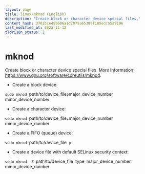 ```yaml
---
layout: page
title: linux/mknod (English)
description: "Create block or character device special files."
content_hash: 3701bce486606a1d7079a65389f109edc65a9196
last_modified_at: 2023-11-12
tldri18n_status: 2
---
```

# mknod

Create block or character device special files.
More information: <https://www.gnu.org/software/coreutils/mknod>.

- Create a block device:

`sudo mknod `<span class="tldr-var badge badge-pill bg-dark-lm bg-white-dm text-white-lm text-dark-dm font-weight-bold">path/to/device_file</span>` b `<span class="tldr-var badge badge-pill bg-dark-lm bg-white-dm text-white-lm text-dark-dm font-weight-bold">major_device_number</span>` `<span class="tldr-var badge badge-pill bg-dark-lm bg-white-dm text-white-lm text-dark-dm font-weight-bold">minor_device_number</span>

- Create a character device:

`sudo mknod `<span class="tldr-var badge badge-pill bg-dark-lm bg-white-dm text-white-lm text-dark-dm font-weight-bold">path/to/device_file</span>` c `<span class="tldr-var badge badge-pill bg-dark-lm bg-white-dm text-white-lm text-dark-dm font-weight-bold">major_device_number</span>` `<span class="tldr-var badge badge-pill bg-dark-lm bg-white-dm text-white-lm text-dark-dm font-weight-bold">minor_device_number</span>

- Create a FIFO (queue) device:

`sudo mknod `<span class="tldr-var badge badge-pill bg-dark-lm bg-white-dm text-white-lm text-dark-dm font-weight-bold">path/to/device_file</span>` p`

- Create a device file with default SELinux security context:

`sudo mknod -Z `<span class="tldr-var badge badge-pill bg-dark-lm bg-white-dm text-white-lm text-dark-dm font-weight-bold">path/to/device_file</span>` `<span class="tldr-var badge badge-pill bg-dark-lm bg-white-dm text-white-lm text-dark-dm font-weight-bold">type</span>` `<span class="tldr-var badge badge-pill bg-dark-lm bg-white-dm text-white-lm text-dark-dm font-weight-bold">major_device_number</span>` `<span class="tldr-var badge badge-pill bg-dark-lm bg-white-dm text-white-lm text-dark-dm font-weight-bold">minor_device_number</span>
